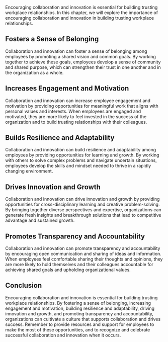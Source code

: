 
Encouraging collaboration and innovation is essential for building trusting workplace relationships. In this chapter, we will explore the importance of encouraging collaboration and innovation in building trusting workplace relationships.

Fosters a Sense of Belonging
----------------------------

Collaboration and innovation can foster a sense of belonging among employees by promoting a shared vision and common goals. By working together to achieve these goals, employees develop a sense of community and shared purpose, which can strengthen their trust in one another and in the organization as a whole.

Increases Engagement and Motivation
-----------------------------------

Collaboration and innovation can increase employee engagement and motivation by providing opportunities for meaningful work that aligns with personal values and interests. When employees are engaged and motivated, they are more likely to feel invested in the success of the organization and to build trusting relationships with their colleagues.

Builds Resilience and Adaptability
----------------------------------

Collaboration and innovation can build resilience and adaptability among employees by providing opportunities for learning and growth. By working with others to solve complex problems and navigate uncertain situations, employees develop the skills and mindset needed to thrive in a rapidly changing environment.

Drives Innovation and Growth
----------------------------

Collaboration and innovation can drive innovation and growth by providing opportunities for cross-disciplinary learning and creative problem-solving. By bringing together diverse perspectives and expertise, organizations can generate fresh insights and breakthrough solutions that lead to competitive advantage and sustained growth.

Promotes Transparency and Accountability
----------------------------------------

Collaboration and innovation can promote transparency and accountability by encouraging open communication and sharing of ideas and information. When employees feel comfortable sharing their thoughts and opinions, they are more likely to hold themselves and their colleagues accountable for achieving shared goals and upholding organizational values.

Conclusion
----------

Encouraging collaboration and innovation is essential for building trusting workplace relationships. By fostering a sense of belonging, increasing engagement and motivation, building resilience and adaptability, driving innovation and growth, and promoting transparency and accountability, organizations can cultivate a culture that supports collaboration and drives success. Remember to provide resources and support for employees to make the most of these opportunities, and to recognize and celebrate successful collaboration and innovation when it occurs.
